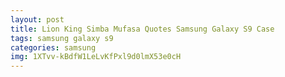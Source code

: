 ```yaml
---
layout: post
title: Lion King Simba Mufasa Quotes Samsung Galaxy S9 Case
tags: samsung galaxy s9
categories: samsung
img: 1XTvv-kBdfW1LeLvKfPxl9d0lmX53e0cH
---
```

